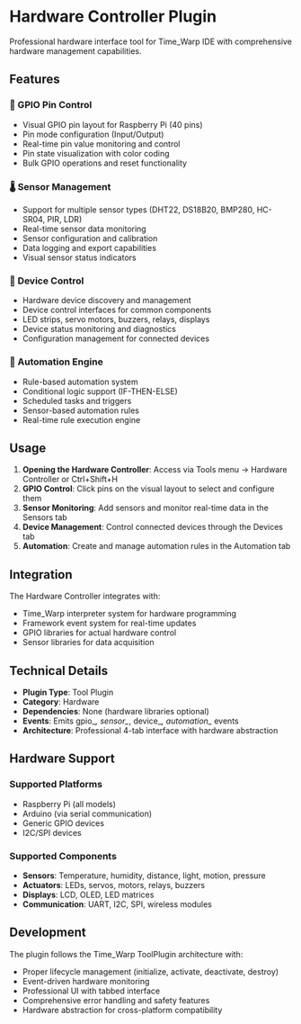 # Hardware Controller Plugin

Professional hardware interface tool for Time_Warp IDE with comprehensive hardware management capabilities.

## Features

### 📌 GPIO Pin Control

- Visual GPIO pin layout for Raspberry Pi (40 pins)
- Pin mode configuration (Input/Output)
- Real-time pin value monitoring and control
- Pin state visualization with color coding
- Bulk GPIO operations and reset functionality

### 🌡️ Sensor Management

- Support for multiple sensor types (DHT22, DS18B20, BMP280, HC-SR04, PIR, LDR)
- Real-time sensor data monitoring
- Sensor configuration and calibration
- Data logging and export capabilities
- Visual sensor status indicators

### 🔧 Device Control

- Hardware device discovery and management
- Device control interfaces for common components
- LED strips, servo motors, buzzers, relays, displays
- Device status monitoring and diagnostics
- Configuration management for connected devices

### 🤖 Automation Engine

- Rule-based automation system
- Conditional logic support (IF-THEN-ELSE)
- Scheduled tasks and triggers
- Sensor-based automation rules
- Real-time rule execution engine

## Usage

1. **Opening the Hardware Controller**: Access via Tools menu → Hardware Controller or Ctrl+Shift+H
2. **GPIO Control**: Click pins on the visual layout to select and configure them
3. **Sensor Monitoring**: Add sensors and monitor real-time data in the Sensors tab
4. **Device Management**: Control connected devices through the Devices tab
5. **Automation**: Create and manage automation rules in the Automation tab

## Integration

The Hardware Controller integrates with:

- Time_Warp interpreter system for hardware programming
- Framework event system for real-time updates
- GPIO libraries for actual hardware control
- Sensor libraries for data acquisition

## Technical Details

- **Plugin Type**: Tool Plugin
- **Category**: Hardware
- **Dependencies**: None (hardware libraries optional)
- **Events**: Emits gpio_*, sensor_*, device_*, automation_* events
- **Architecture**: Professional 4-tab interface with hardware abstraction

## Hardware Support

### Supported Platforms

- Raspberry Pi (all models)
- Arduino (via serial communication)
- Generic GPIO devices
- I2C/SPI devices

### Supported Components

- **Sensors**: Temperature, humidity, distance, light, motion, pressure
- **Actuators**: LEDs, servos, motors, relays, buzzers
- **Displays**: LCD, OLED, LED matrices
- **Communication**: UART, I2C, SPI, wireless modules

## Development

The plugin follows the Time_Warp ToolPlugin architecture with:

- Proper lifecycle management (initialize, activate, deactivate, destroy)
- Event-driven hardware monitoring
- Professional UI with tabbed interface
- Comprehensive error handling and safety features
- Hardware abstraction for cross-platform compatibility